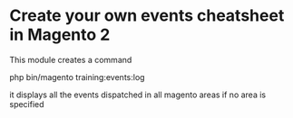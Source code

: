 # Create your own events cheatsheet in Magento 2

This module creates a command

php bin/magento training:events:log

it displays all the events dispatched in all magento areas if no area is specified

